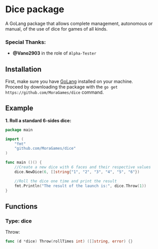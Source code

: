 # Dice package
A GoLang package that allows complete management, autonomous or manual, of the use of dice for games of all kinds.

### Special Thanks:
- **@Vano2903** in the role of `Alpha-Tester`

## Installation
First, make sure you have [GoLang](https://golang.org/doc/install) installed on your machine.<br>
Proceed by downloading the package with the `go get https://github.com/MoraGames/dice` command.<br>

## Example
**1. Roll a standard 6-sides dice:**
```Go
package main

import (
	"fmt"
	"github.com/MoraGames/dice"
)

func main ()() {
	//Create a new dice with 6 faces and their respective values
	dice.NewDice(6, []string{"1", "2", "3", "4", "5", "6"})

	//Roll the dice one time and print the result
	fmt.Println("The result of the launch is:", dice.Throw(1))
}
```
## Functions
### Type: dice
Throw:
```Go
func (d *dice) Throw(rollTimes int) ([]string, error) {}
```